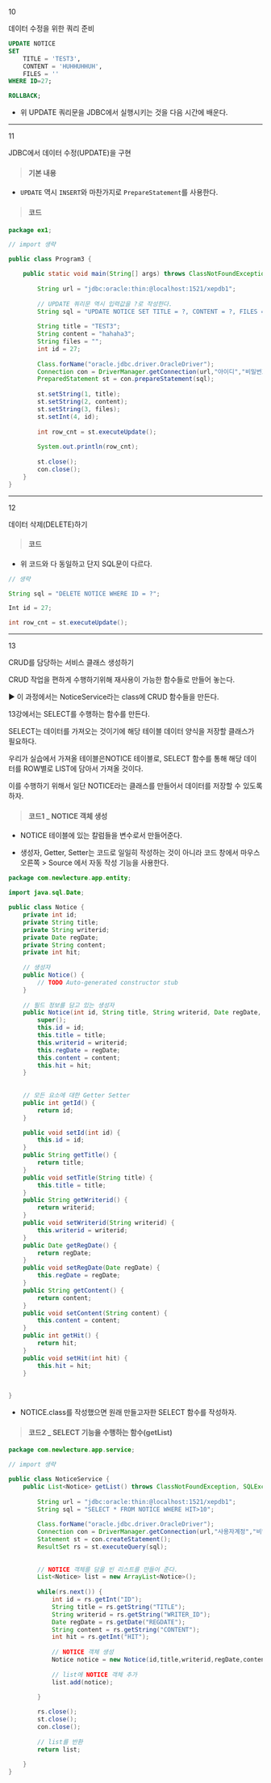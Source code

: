 10

데이터 수정을 위한 쿼리 준비



```sql
UPDATE NOTICE 
SET
	TITLE = 'TEST3',
	CONTENT = 'HUHHUHHUH',
	FILES = ''
WHERE ID=27;

ROLLBACK;
```

* 위 UPDATE 쿼리문을 JDBC에서 실행시키는 것을 다음 시간에 배운다.

  

---

11

JDBC에서 데이터 수정(UPDATE)을 구현



> #### 기본 내용

* `UPDATE` 역시 `INSERT`와 마찬가지로 `PrepareStatement`를 사용한다.





> #### 코드

```java
package ex1;

// import 생략

public class Program3 {

	public static void main(String[] args) throws ClassNotFoundException, SQLException {
		
		String url = "jdbc:oracle:thin:@localhost:1521/xepdb1";
        
        // UPDATE 쿼리문 역시 입력값을 ?로 작성한다.
		String sql = "UPDATE NOTICE SET TITLE = ?, CONTENT = ?, FILES = ? WHERE ID=?"; 
		
		String title = "TEST3";
		String content = "hahaha3";
		String files = "";
		int id = 27;
		
		Class.forName("oracle.jdbc.driver.OracleDriver");
		Connection con = DriverManager.getConnection(url,"아이디","비밀번호");
		PreparedStatement st = con.prepareStatement(sql);
        
		st.setString(1, title);
		st.setString(2, content);
		st.setString(3, files);
		st.setInt(4, id);
		
		int row_cnt = st.executeUpdate();
		
		System.out.println(row_cnt);
		
		st.close();
		con.close();
	}
}
```

   

---

12

데이터 삭제(DELETE)하기



> #### 코드

* 위 코드와 다 동일하고 단지 SQL문이 다르다.

```JAVA
// 생략 

String sql = "DELETE NOTICE WHERE ID = ?";

Int id = 27;

int row_cnt = st.executeUpdate();
```

  

---

13

CRUD를 담당하는 서비스 클래스 생성하기



CRUD 작업을 편하게 수행하기위해 재사용이 가능한 함수들로 만들어 놓는다.

▶ 이 과정에서는 NoticeService라는 class에 CRUD 함수들을 만든다.





13강에서는 SELECT를 수행하는 함수를 만든다.



SELECT는 데이터를 가져오는 것이기에 해당 테이블 데이터 양식을 저장할 클래스가 필요하다.



우리가 실습에서 가져올 테이블은NOTICE 테이블로, SELECT 함수를 통해 해당 데이터를 ROW별로 LIST에 담아서 가져올 것이다.



이를 수행하기 위해서 일단 NOTICE라는 클래스를 만들어서 데이터를 저장할 수 있도록 하자.



> #### 코드1 _ NOTICE 객체 생성

* NOTICE 테이블에 있는 칼럼들을 변수로서 만들어준다.

* 생성자, Getter, Setter는 코드로 일일히 작성하는 것이 아니라 코드 창에서 마우스 오른쪽 > Source 에서 자동 작성 기능을 사용한다.

```JAVA
package com.newlecture.app.entity;

import java.sql.Date;

public class Notice {
	private int id;
	private String title;
	private String writerid;
	private Date regDate;
	private String content;
	private int hit;
	
	// 생성자
	public Notice() {
		// TODO Auto-generated constructor stub
	}
	
	// 필드 정보를 담고 있는 생성자
	public Notice(int id, String title, String writerid, Date regDate, String content, int hit) {
		super();
		this.id = id;
		this.title = title;
		this.writerid = writerid;
		this.regDate = regDate;
		this.content = content;
		this.hit = hit;
	}
	
	
	// 모든 요소에 대한 Getter Setter
	public int getId() {
		return id;
	}

	public void setId(int id) {
		this.id = id;
	}
	public String getTitle() {
		return title;
	}
	public void setTitle(String title) {
		this.title = title;
	}
	public String getWriterid() {
		return writerid;
	}
	public void setWriterid(String writerid) {
		this.writerid = writerid;
	}
	public Date getRegDate() {
		return regDate;
	}
	public void setRegDate(Date regDate) {
		this.regDate = regDate;
	}
	public String getContent() {
		return content;
	}
	public void setContent(String content) {
		this.content = content;
	}
	public int getHit() {
		return hit;
	}
	public void setHit(int hit) {
		this.hit = hit;
	}
	
	
}
```

* NOTICE.class를 작성했으면 원래 만들고자한 SELECT 함수를 작성하자.



> #### 코드2 _ SELECT 기능을 수행하는 함수(getList)

```java
package com.newlecture.app.service;

// import 생략

public class NoticeService {
	public List<Notice> getList() throws ClassNotFoundException, SQLException {
		
		String url = "jdbc:oracle:thin:@localhost:1521/xepdb1";
		String sql = "SELECT * FROM NOTICE WHERE HIT>10"; 
		
		Class.forName("oracle.jdbc.driver.OracleDriver");
		Connection con = DriverManager.getConnection(url,"사용자계정","비밀번호");
		Statement st = con.createStatement();
		ResultSet rs = st.executeQuery(sql);
		
        
        // NOTICE 객체를 담을 빈 리스트를 만들어 준다.
		List<Notice> list = new ArrayList<Notice>();
		
		while(rs.next()) {
			int id = rs.getInt("ID");
			String title = rs.getString("TITLE");
			String writerid = rs.getString("WRITER_ID");
			Date regDate = rs.getDate("REGDATE");
			String content = rs.getString("CONTENT");
			int hit = rs.getInt("HIT");
			
            // NOTICE 객체 생성
			Notice notice = new Notice(id,title,writerid,regDate,content,hit);
			
            // list에 NOTICE 객체 추가
			list.add(notice);

		}
		
		rs.close();
		st.close();
		con.close();
        
        // list를 반환
		return list;
		
	}
}
```





